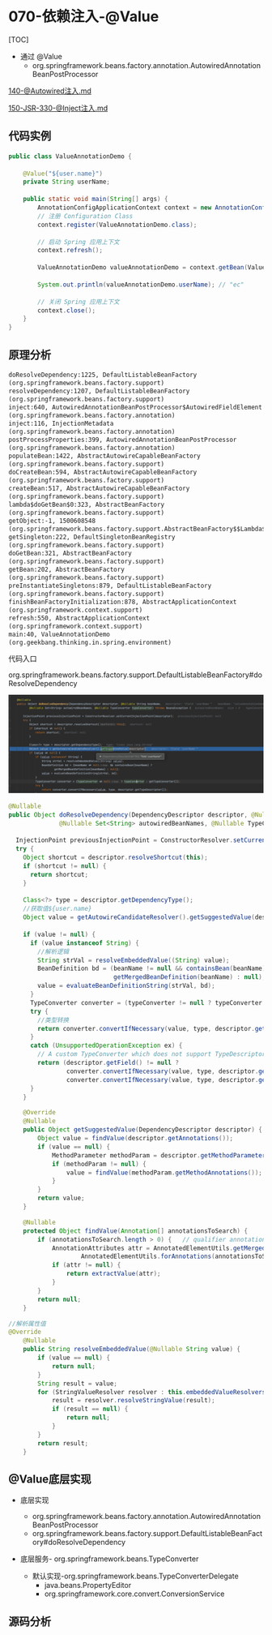 # 070-依赖注入-@Value

[TOC]

- 通过 @Value
  - org.springframework.beans.factory.annotation.AutowiredAnnotationBeanPostProcessor

 [140-@Autowired注入.md](../005-SpringIoC依赖注入/140-@Autowired注入.md) 

 [150-JSR-330-@Inject注入.md](../005-SpringIoC依赖注入/150-JSR-330-@Inject注入.md) 

## 代码实例

```java
public class ValueAnnotationDemo {

    @Value("${user.name}")
    private String userName;

    public static void main(String[] args) {
        AnnotationConfigApplicationContext context = new AnnotationConfigApplicationContext();
        // 注册 Configuration Class
        context.register(ValueAnnotationDemo.class);

        // 启动 Spring 应用上下文
        context.refresh();

        ValueAnnotationDemo valueAnnotationDemo = context.getBean(ValueAnnotationDemo.class);

        System.out.println(valueAnnotationDemo.userName); // "ec"

        // 关闭 Spring 应用上下文
        context.close();
    }
}
```

## 原理分析

```
doResolveDependency:1225, DefaultListableBeanFactory (org.springframework.beans.factory.support)
resolveDependency:1207, DefaultListableBeanFactory (org.springframework.beans.factory.support)
inject:640, AutowiredAnnotationBeanPostProcessor$AutowiredFieldElement (org.springframework.beans.factory.annotation)
inject:116, InjectionMetadata (org.springframework.beans.factory.annotation)
postProcessProperties:399, AutowiredAnnotationBeanPostProcessor (org.springframework.beans.factory.annotation)
populateBean:1422, AbstractAutowireCapableBeanFactory (org.springframework.beans.factory.support)
doCreateBean:594, AbstractAutowireCapableBeanFactory (org.springframework.beans.factory.support)
createBean:517, AbstractAutowireCapableBeanFactory (org.springframework.beans.factory.support)
lambda$doGetBean$0:323, AbstractBeanFactory (org.springframework.beans.factory.support)
getObject:-1, 1500608548 (org.springframework.beans.factory.support.AbstractBeanFactory$$Lambda$13)
getSingleton:222, DefaultSingletonBeanRegistry (org.springframework.beans.factory.support)
doGetBean:321, AbstractBeanFactory (org.springframework.beans.factory.support)
getBean:202, AbstractBeanFactory (org.springframework.beans.factory.support)
preInstantiateSingletons:879, DefaultListableBeanFactory (org.springframework.beans.factory.support)
finishBeanFactoryInitialization:878, AbstractApplicationContext (org.springframework.context.support)
refresh:550, AbstractApplicationContext (org.springframework.context.support)
main:40, ValueAnnotationDemo (org.geekbang.thinking.in.spring.environment)
```

代码入口

org.springframework.beans.factory.support.DefaultListableBeanFactory#doResolveDependency

![image-20210113181909126](../../assets/image-20210113181909126.png)

```java
@Nullable
public Object doResolveDependency(DependencyDescriptor descriptor, @Nullable String beanName,
              @Nullable Set<String> autowiredBeanNames, @Nullable TypeConverter typeConverter) throws BeansException {

  InjectionPoint previousInjectionPoint = ConstructorResolver.setCurrentInjectionPoint(descriptor);
  try {
    Object shortcut = descriptor.resolveShortcut(this);
    if (shortcut != null) {
      return shortcut;
    }

    Class<?> type = descriptor.getDependencyType();
    //获取值${user.name}
    Object value = getAutowireCandidateResolver().getSuggestedValue(descriptor);

    if (value != null) {
      if (value instanceof String) {
        //解析逻辑
        String strVal = resolveEmbeddedValue((String) value);
        BeanDefinition bd = (beanName != null && containsBean(beanName) ?
                             getMergedBeanDefinition(beanName) : null);
        value = evaluateBeanDefinitionString(strVal, bd);
      }
      TypeConverter converter = (typeConverter != null ? typeConverter : getTypeConverter());
      try {
        //类型转换
        return converter.convertIfNecessary(value, type, descriptor.getTypeDescriptor());
      }
      catch (UnsupportedOperationException ex) {
        // A custom TypeConverter which does not support TypeDescriptor resolution...
        return (descriptor.getField() != null ?
                converter.convertIfNecessary(value, type, descriptor.getField()) :
                converter.convertIfNecessary(value, type, descriptor.getMethodParameter()));
      }
    }

```

```java
	@Override
	@Nullable
	public Object getSuggestedValue(DependencyDescriptor descriptor) {
		Object value = findValue(descriptor.getAnnotations());
		if (value == null) {
			MethodParameter methodParam = descriptor.getMethodParameter();
			if (methodParam != null) {
				value = findValue(methodParam.getMethodAnnotations());
			}
		}
		return value;
	}
```



```java
	@Nullable
	protected Object findValue(Annotation[] annotationsToSearch) {
		if (annotationsToSearch.length > 0) {   // qualifier annotations have to be local
			AnnotationAttributes attr = AnnotatedElementUtils.getMergedAnnotationAttributes(
					AnnotatedElementUtils.forAnnotations(annotationsToSearch), this.valueAnnotationType);
			if (attr != null) {
				return extractValue(attr);
			}
		}
		return null;
	}
```

```java
//解析属性值	
@Override
	@Nullable
	public String resolveEmbeddedValue(@Nullable String value) {
		if (value == null) {
			return null;
		}
		String result = value;
		for (StringValueResolver resolver : this.embeddedValueResolvers) {
			result = resolver.resolveStringValue(result);
			if (result == null) {
				return null;
			}
		}
		return result;
	}
```

## @Value底层实现

- 底层实现
  - org.springframework.beans.factory.annotation.AutowiredAnnotationBeanPostProcessor
  - org.springframework.beans.factory.support.DefaultListableBeanFactory#doResolveDependency

- 底层服务- org.springframework.beans.TypeConverter
  - 默认实现-org.springframework.beans.TypeConverterDelegate
    - java.beans.PropertyEditor
    - org.springframework.core.convert.ConversionService

## 源码分析